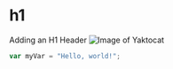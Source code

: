# h1
Adding an H1 Header 
![Image of Yaktocat](https://octodex.github.com/images/yaktocat.png) 
``` javascript
var myVar = "Hello, world!";
```
